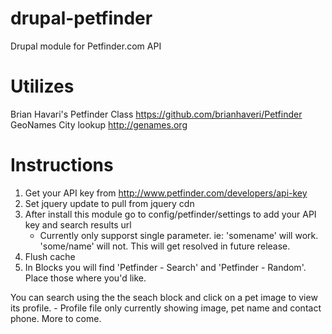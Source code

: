 # drupal-petfinder
Drupal module for Petfinder.com API

# Utilizes 
Brian Havari's Petfinder Class https://github.com/brianhaveri/Petfinder
GeoNames City lookup http://genames.org

# Instructions
1. Get your API key from http://www.petfinder.com/developers/api-key
2. Set jquery update to pull from jquery cdn
3. After install this module go to config/petfinder/settings to add your API key and search results url
	- Currently only supporst single parameter. ie: 'somename' will work. 'some/name' will not. This will get resolved in future release.
4. Flush cache
5. In Blocks you will find 'Petfinder - Search' and 'Petfinder - Random'. Place those where you'd like.

You can search using the the seach block and click on a pet image to view its profile. 
	- Profile file only currently showing image, pet name and contact phone. More to come.
